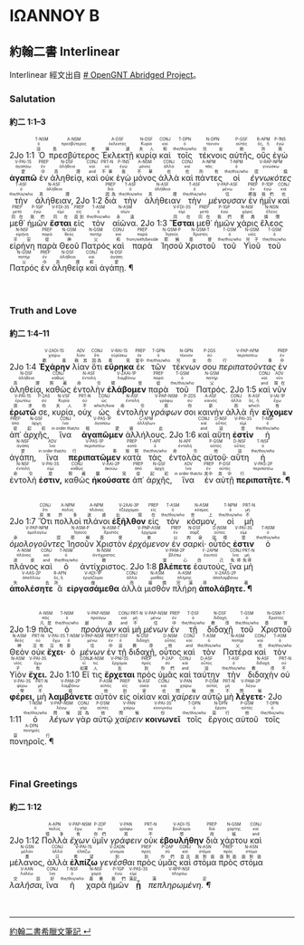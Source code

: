 # ΙΩΑΝΝΟΥ Β

## 約翰二書 Interlinear
Interlinear 經文出自 [# OpenGNT Abridged Project](https://github.com/Andley/OGNTa)。


### Salutation 
#### 約二 1:1–3
<rt>2Jo 1:1</rt> <RUBY><ruby><ruby>Ὁ<rt>這</rt></ruby><rt>ὁ</rt></ruby><rt>T-NSM</rt></RUBY> <RUBY><ruby><ruby>πρεσβύτερος<rt>長老</rt></ruby><rt>πρεσβύτερος</rt></ruby><rt>A-NSM</rt></RUBY> <RUBY><ruby><ruby>Ἐκλεκτῇ<rt>揀選</rt></ruby><rt>ἐκλεκτός</rt></ruby><rt>A-DSF</rt></RUBY> <RUBY><ruby><ruby>κυρίᾳ<rt>夫人</rt></ruby><rt>Κυρία</rt></ruby><rt>N-DSF</rt></RUBY> <RUBY><ruby><ruby>καὶ<rt>和</rt></ruby><rt>καί</rt></ruby><rt>CONJ</rt></RUBY> <RUBY><ruby><ruby>τοῖς<rt>the/this/who</rt></ruby><rt>ὁ</rt></ruby><rt>T-DPN</rt></RUBY> <RUBY><ruby><ruby>τέκνοις<rt>兒女</rt></ruby><rt>τέκνον</rt></ruby><rt>N-DPN</rt></RUBY> <RUBY><ruby><ruby>αὐτῆς,<rt>她</rt></ruby><rt>αὐτός</rt></ruby><rt>P-GSF</rt></RUBY> <RUBY><ruby><ruby>οὓς<rt>所</rt></ruby><rt>ὅς, ἥ</rt></ruby><rt>R-APM</rt></RUBY> <RUBY><ruby><ruby>ἐγὼ<rt>我</rt></ruby><rt>ἐγώ</rt></ruby><rt>P-1NS</rt></RUBY> <RUBY><ruby><ruby><strong>ἀγαπῶ</strong><rt>愛</rt></ruby><rt>ἀγαπάω</rt></ruby><rt>V-PAI-1S</rt></RUBY> <RUBY><ruby><ruby>ἐν<rt>中</rt></ruby><rt>ἐν</rt></ruby><rt>PREP</rt></RUBY> <RUBY><ruby><ruby>ἀληθείᾳ,<rt>真理</rt></ruby><rt>ἀλήθεια</rt></ruby><rt>N-DSF</rt></RUBY> <RUBY><ruby><ruby>καὶ<rt>and</rt></ruby><rt>καί</rt></ruby><rt>CONJ</rt></RUBY> <RUBY><ruby><ruby>οὐκ<rt>不單</rt></ruby><rt>οὐ</rt></ruby><rt>PRT-N</rt></RUBY> <RUBY><ruby><ruby>ἐγὼ<rt>我</rt></ruby><rt>ἐγώ</rt></ruby><rt>P-1NS</rt></RUBY> <RUBY><ruby><ruby>μόνος<rt>不單</rt></ruby><rt>μόνος</rt></ruby><rt>A-NSM</rt></RUBY> <RUBY><ruby><ruby>ἀλλὰ<rt>也</rt></ruby><rt>ἀλλά</rt></ruby><rt>CONJ</rt></RUBY> <RUBY><ruby><ruby>καὶ<rt>也</rt></ruby><rt>καί</rt></ruby><rt>CONJ</rt></RUBY> <RUBY><ruby><ruby>πάντες<rt>所有</rt></ruby><rt>πᾶς</rt></ruby><rt>A-NPM</rt></RUBY> <RUBY><ruby><ruby>οἱ<rt>the/this/who</rt></ruby><rt>ὁ</rt></ruby><rt>T-NPM</rt></RUBY> <RUBY><ruby><ruby><em>ἐγνωκότες</em><rt>認識</rt></ruby><rt>γινώσκω</rt></ruby><rt>V-RAP-NPM</rt></RUBY> <RUBY><ruby><ruby>τὴν<rt>the/this/who</rt></ruby><rt>ὁ</rt></ruby><rt>T-ASF</rt></RUBY> <RUBY><ruby><ruby>ἀλήθειαν,<rt>真理</rt></ruby><rt>ἀλήθεια</rt></ruby><rt>N-ASF</rt></RUBY> <rt>2Jo 1:2</rt> <RUBY><ruby><ruby>διὰ<rt>因為</rt></ruby><rt>διά</rt></ruby><rt>PREP</rt></RUBY> <RUBY><ruby><ruby>τὴν<rt>the/this/who</rt></ruby><rt>ὁ</rt></ruby><rt>T-ASF</rt></RUBY> <RUBY><ruby><ruby>ἀλήθειαν<rt>真理</rt></ruby><rt>ἀλήθεια</rt></ruby><rt>N-ASF</rt></RUBY> <RUBY><ruby><ruby>τὴν<rt>the/this/who</rt></ruby><rt>ὁ</rt></ruby><rt>T-ASF</rt></RUBY> <RUBY><ruby><ruby><em>μένουσαν</em><rt>住</rt></ruby><rt>μένω</rt></ruby><rt>V-PAP-ASF</rt></RUBY> <RUBY><ruby><ruby>ἐν<rt>裡面</rt></ruby><rt>ἐν</rt></ruby><rt>PREP</rt></RUBY> <RUBY><ruby><ruby>ἡμῖν<rt>我們</rt></ruby><rt>ἐγώ</rt></ruby><rt>P-1DP</rt></RUBY> <RUBY><ruby><ruby>καὶ<rt>也</rt></ruby><rt>καί</rt></ruby><rt>CONJ</rt></RUBY> <RUBY><ruby><ruby>μεθ᾽<rt>同在</rt></ruby><rt>μετά</rt></ruby><rt>PREP</rt></RUBY> <RUBY><ruby><ruby>ἡμῶν<rt>我們</rt></ruby><rt>ἐγώ</rt></ruby><rt>P-1GP</rt></RUBY> <RUBY><ruby><ruby><strong>ἔσται</strong><rt>同在</rt></ruby><rt>εἰμί</rt></ruby><rt>V-FDI-3S</rt></RUBY> <RUBY><ruby><ruby>εἰς<rt>直到</rt></ruby><rt>εἰς</rt></ruby><rt>PREP</rt></RUBY> <RUBY><ruby><ruby>τὸν<rt>the/this/who</rt></ruby><rt>ὁ</rt></ruby><rt>T-ASM</rt></RUBY> <RUBY><ruby><ruby>αἰῶνα.<rt>永遠</rt></ruby><rt>αἰών</rt></ruby><rt>N-ASM</rt></RUBY> <rt>2Jo 1:3</rt> <RUBY><ruby><ruby><strong>Ἔσται</strong><rt>同在</rt></ruby><rt>εἰμί</rt></ruby><rt>V-FDI-3S</rt></RUBY> <RUBY><ruby><ruby>μεθ᾽<rt>同在</rt></ruby><rt>μετά</rt></ruby><rt>PREP</rt></RUBY> <RUBY><ruby><ruby>ἡμῶν<rt>我們</rt></ruby><rt>ἐγώ</rt></ruby><rt>P-1GP</rt></RUBY> <RUBY><ruby><ruby>χάρις<rt>恩典</rt></ruby><rt>χάρις</rt></ruby><rt>N-NSF</rt></RUBY> <RUBY><ruby><ruby>ἔλεος<rt>憐憫</rt></ruby><rt>ἔλεος</rt></ruby><rt>N-NSN</rt></RUBY> <RUBY><ruby><ruby>εἰρήνη<rt>平安</rt></ruby><rt>εἰρήνη</rt></ruby><rt>N-NSF</rt></RUBY> <RUBY><ruby><ruby>παρὰ<rt>從</rt></ruby><rt>παρά</rt></ruby><rt>PREP</rt></RUBY> <RUBY><ruby><ruby>Θεοῦ<rt>神</rt></ruby><rt>θεός</rt></ruby><rt>N-GSM</rt></RUBY> <RUBY><ruby><ruby>Πατρός<rt>父</rt></ruby><rt>πατήρ</rt></ruby><rt>N-GSM</rt></RUBY> <RUBY><ruby><ruby>καὶ<rt>和</rt></ruby><rt>καί</rt></ruby><rt>CONJ</rt></RUBY> <RUBY><ruby><ruby>παρὰ<rt>from/with/beside</rt></ruby><rt>παρά</rt></ruby><rt>PREP</rt></RUBY> <RUBY><ruby><ruby>Ἰησοῦ<rt>耶穌</rt></ruby><rt>Ἰησοῦς</rt></ruby><rt>N-GSM-P</rt></RUBY> <RUBY><ruby><ruby>Χριστοῦ<rt>基督</rt></ruby><rt>Χριστός</rt></ruby><rt>N-GSM-T</rt></RUBY> <RUBY><ruby><ruby>τοῦ<rt>the/this/who</rt></ruby><rt>ὁ</rt></ruby><rt>T-GSM</rt></RUBY> <RUBY><ruby><ruby>Υἱοῦ<rt>兒子</rt></ruby><rt>υἱός</rt></ruby><rt>N-GSM</rt></RUBY> <RUBY><ruby><ruby>τοῦ<rt>the/this/who</rt></ruby><rt>ὁ</rt></ruby><rt>T-GSM</rt></RUBY> <RUBY><ruby><ruby>Πατρός<rt>父</rt></ruby><rt>πατήρ</rt></ruby><rt>N-GSM</rt></RUBY> <RUBY><ruby><ruby>ἐν<rt>中</rt></ruby><rt>ἐν</rt></ruby><rt>PREP</rt></RUBY> <RUBY><ruby><ruby>ἀληθείᾳ<rt>真理</rt></ruby><rt>ἀλήθεια</rt></ruby><rt>N-DSF</rt></RUBY> <RUBY><ruby><ruby>καὶ<rt>和</rt></ruby><rt>καί</rt></ruby><rt>CONJ</rt></RUBY> <RUBY><ruby><ruby>ἀγάπῃ. ¶<rt>愛</rt></ruby><rt>ἀγάπη</rt></ruby><rt>N-DSF</rt></RUBY></br></br></br> 



### Truth and Love 
#### 約二 1:4–11
<rt>2Jo 1:4</rt> <RUBY><ruby><ruby><strong>Ἐχάρην</strong><rt>歡喜</rt></ruby><rt>χαίρω</rt></ruby><rt>V-2AOI-1S</rt></RUBY> <RUBY><ruby><ruby>λίαν<rt>極其</rt></ruby><rt>λίαν</rt></ruby><rt>ADV</rt></RUBY> <RUBY><ruby><ruby>ὅτι<rt>因為</rt></ruby><rt>ὅτι</rt></ruby><rt>CONJ</rt></RUBY> <RUBY><ruby><ruby><strong>εὕρηκα</strong><rt>看見</rt></ruby><rt>εὑρίσκω</rt></ruby><rt>V-RAI-1S</rt></RUBY> <RUBY><ruby><ruby>ἐκ<rt>當中</rt></ruby><rt>ἐκ</rt></ruby><rt>PREP</rt></RUBY> <RUBY><ruby><ruby>τῶν<rt>the/this/who</rt></ruby><rt>ὁ</rt></ruby><rt>T-GPN</rt></RUBY> <RUBY><ruby><ruby>τέκνων<rt>兒女</rt></ruby><rt>τέκνον</rt></ruby><rt>N-GPN</rt></RUBY> <RUBY><ruby><ruby>σου<rt>你</rt></ruby><rt>σύ</rt></ruby><rt>P-2GS</rt></RUBY> <RUBY><ruby><ruby><em>περιπατοῦντας</em><rt>行事</rt></ruby><rt>περιπατέω</rt></ruby><rt>V-PAP-APM</rt></RUBY> <RUBY><ruby><ruby>ἐν<rt>中</rt></ruby><rt>ἐν</rt></ruby><rt>PREP</rt></RUBY> <RUBY><ruby><ruby>ἀληθείᾳ,<rt>真理</rt></ruby><rt>ἀλήθεια</rt></ruby><rt>N-DSF</rt></RUBY> <RUBY><ruby><ruby>καθὼς<rt>照著</rt></ruby><rt>καθώς</rt></ruby><rt>CONJ</rt></RUBY> <RUBY><ruby><ruby>ἐντολὴν<rt>命令</rt></ruby><rt>ἐντολή</rt></ruby><rt>N-ASF</rt></RUBY> <RUBY><ruby><ruby><strong>ἐλάβομεν</strong><rt>領受</rt></ruby><rt>λαμβάνω</rt></ruby><rt>V-2AAI-1P</rt></RUBY> <RUBY><ruby><ruby>παρὰ<rt>從</rt></ruby><rt>παρά</rt></ruby><rt>PREP</rt></RUBY> <RUBY><ruby><ruby>τοῦ<rt>the/this/who</rt></ruby><rt>ὁ</rt></ruby><rt>T-GSM</rt></RUBY> <RUBY><ruby><ruby>Πατρός.<rt>父</rt></ruby><rt>πατήρ</rt></ruby><rt>N-GSM</rt></RUBY> <rt>2Jo 1:5</rt> <RUBY><ruby><ruby>καὶ<rt>and</rt></ruby><rt>καί</rt></ruby><rt>CONJ</rt></RUBY> <RUBY><ruby><ruby>νῦν<rt>現在</rt></ruby><rt>νῦν</rt></ruby><rt>ADV</rt></RUBY> <RUBY><ruby><ruby><strong>ἐρωτῶ</strong><rt>請求</rt></ruby><rt>ἐρωτάω</rt></ruby><rt>V-PAI-1S</rt></RUBY> <RUBY><ruby><ruby>σε,<rt>你</rt></ruby><rt>σύ</rt></ruby><rt>P-2AS</rt></RUBY> <RUBY><ruby><ruby>κυρία,<rt>夫人</rt></ruby><rt>Κυρία</rt></ruby><rt>N-VSF</rt></RUBY> <RUBY><ruby><ruby>οὐχ<rt>不</rt></ruby><rt>οὐ</rt></ruby><rt>PRT-N</rt></RUBY> <RUBY><ruby><ruby>ὡς<rt>which/how</rt></ruby><rt>ὡς</rt></ruby><rt>CONJ</rt></RUBY> <RUBY><ruby><ruby>ἐντολὴν<rt>命令</rt></ruby><rt>ἐντολή</rt></ruby><rt>N-ASF</rt></RUBY> <RUBY><ruby><ruby><em>γράφων</em><rt>寫</rt></ruby><rt>γράφω</rt></ruby><rt>V-PAP-NSM</rt></RUBY> <RUBY><ruby><ruby>σοι<rt>你</rt></ruby><rt>σύ</rt></ruby><rt>P-2DS</rt></RUBY> <RUBY><ruby><ruby>καινὴν<rt>新</rt></ruby><rt>καινός</rt></ruby><rt>A-ASF</rt></RUBY> <RUBY><ruby><ruby>ἀλλὰ<rt>而</rt></ruby><rt>ἀλλά</rt></ruby><rt>CONJ</rt></RUBY> <RUBY><ruby><ruby>ἣν<rt>which</rt></ruby><rt>ὅς, ἥ</rt></ruby><rt>R-ASF</rt></RUBY> <RUBY><ruby><ruby><strong>εἴχομεν</strong><rt>有</rt></ruby><rt>ἔχω</rt></ruby><rt>V-IAI-1P</rt></RUBY> <RUBY><ruby><ruby>ἀπ᾽<rt>從</rt></ruby><rt>ἀπό</rt></ruby><rt>PREP</rt></RUBY> <RUBY><ruby><ruby>ἀρχῆς,<rt>起初</rt></ruby><rt>ἀρχή</rt></ruby><rt>N-GSF</rt></RUBY> <RUBY><ruby><ruby>ἵνα<rt>in order that/to</rt></ruby><rt>ἵνα</rt></ruby><rt>CONJ</rt></RUBY> <RUBY><ruby><ruby><strong>ἀγαπῶμεν</strong><rt>相愛</rt></ruby><rt>ἀγαπάω</rt></ruby><rt>V-PAS-1P</rt></RUBY> <RUBY><ruby><ruby>ἀλλήλους.<rt>彼此</rt></ruby><rt>ἀλλήλων</rt></ruby><rt>C-APM</rt></RUBY> <rt>2Jo 1:6</rt> <RUBY><ruby><ruby>καὶ<rt>and</rt></ruby><rt>καί</rt></ruby><rt>CONJ</rt></RUBY> <RUBY><ruby><ruby>αὕτη<rt>這</rt></ruby><rt>οὗτος</rt></ruby><rt>D-NSF</rt></RUBY> <RUBY><ruby><ruby><strong>ἐστὶν</strong><rt>是</rt></ruby><rt>εἰμί</rt></ruby><rt>V-PAI-3S</rt></RUBY> <RUBY><ruby><ruby>ἡ<rt>the/this/who</rt></ruby><rt>ὁ</rt></ruby><rt>T-NSF</rt></RUBY> <RUBY><ruby><ruby>ἀγάπη,<rt>愛</rt></ruby><rt>ἀγάπη</rt></ruby><rt>N-NSF</rt></RUBY> <RUBY><ruby><ruby>ἵνα<rt>in order that/to</rt></ruby><rt>ἵνα</rt></ruby><rt>ADV</rt></RUBY> <RUBY><ruby><ruby><strong>περιπατῶμεν</strong><rt>行事</rt></ruby><rt>περιπατέω</rt></ruby><rt>V-PAS-1P</rt></RUBY> <RUBY><ruby><ruby>κατὰ<rt>按照</rt></ruby><rt>κατά</rt></ruby><rt>PREP</rt></RUBY> <RUBY><ruby><ruby>τὰς<rt>the/this/who</rt></ruby><rt>ὁ</rt></ruby><rt>T-APF</rt></RUBY> <RUBY><ruby><ruby>ἐντολὰς<rt>命令</rt></ruby><rt>ἐντολή</rt></ruby><rt>N-APF</rt></RUBY> <RUBY><ruby><ruby>αὐτοῦ·<rt>他</rt></ruby><rt>αὐτός</rt></ruby><rt>P-GSM</rt></RUBY> <RUBY><ruby><ruby>αὕτη<rt>這</rt></ruby><rt>οὗτος</rt></ruby><rt>D-NSF</rt></RUBY> <RUBY><ruby><ruby>ἡ<rt>the/this/who</rt></ruby><rt>ὁ</rt></ruby><rt>T-NSF</rt></RUBY> <RUBY><ruby><ruby>ἐντολή<rt>命令</rt></ruby><rt>ἐντολή</rt></ruby><rt>N-NSF</rt></RUBY> <RUBY><ruby><ruby><strong>ἐστιν,</strong><rt>是</rt></ruby><rt>εἰμί</rt></ruby><rt>V-PAI-3S</rt></RUBY> <RUBY><ruby><ruby>καθὼς<rt>照著</rt></ruby><rt>καθώς</rt></ruby><rt>CONJ</rt></RUBY> <RUBY><ruby><ruby><strong>ἠκούσατε</strong><rt>聽見</rt></ruby><rt>ἀκούω</rt></ruby><rt>V-AAI-2P</rt></RUBY> <RUBY><ruby><ruby>ἀπ᾽<rt>從</rt></ruby><rt>ἀπό</rt></ruby><rt>PREP</rt></RUBY> <RUBY><ruby><ruby>ἀρχῆς,<rt>起初</rt></ruby><rt>ἀρχή</rt></ruby><rt>N-GSF</rt></RUBY> <RUBY><ruby><ruby>ἵνα<rt>in order that/to</rt></ruby><rt>ἵνα</rt></ruby><rt>ADV</rt></RUBY> <RUBY><ruby><ruby>ἐν<rt>其中</rt></ruby><rt>ἐν</rt></ruby><rt>PREP</rt></RUBY> <RUBY><ruby><ruby>αὐτῇ<rt>其中</rt></ruby><rt>αὐτός</rt></ruby><rt>P-DSF</rt></RUBY> <RUBY><ruby><ruby><strong>περιπατῆτε. ¶</strong><rt>行事</rt></ruby><rt>περιπατέω</rt></ruby><rt>V-PAS-2P</rt></RUBY></br></br></br> <rt>2Jo 1:7</rt> <RUBY><ruby><ruby>Ὅτι<rt>原來</rt></ruby><rt>ὅτι</rt></ruby><rt>CONJ</rt></RUBY> <RUBY><ruby><ruby>πολλοὶ<rt>許多</rt></ruby><rt>πολύς</rt></ruby><rt>A-NPM</rt></RUBY> <RUBY><ruby><ruby>πλάνοι<rt>迷惑</rt></ruby><rt>πλάνος</rt></ruby><rt>A-NPM</rt></RUBY> <RUBY><ruby><ruby><strong>ἐξῆλθον</strong><rt>出現</rt></ruby><rt>ἐξέρχομαι</rt></ruby><rt>V-2AAI-3P</rt></RUBY> <RUBY><ruby><ruby>εἰς<rt>在</rt></ruby><rt>εἰς</rt></ruby><rt>PREP</rt></RUBY> <RUBY><ruby><ruby>τὸν<rt>the/this/who</rt></ruby><rt>ὁ</rt></ruby><rt>T-ASM</rt></RUBY> <RUBY><ruby><ruby>κόσμον,<rt>世上</rt></ruby><rt>κόσμος</rt></ruby><rt>N-ASM</rt></RUBY> <RUBY><ruby><ruby>οἱ<rt>the/this/who</rt></ruby><rt>ὁ</rt></ruby><rt>T-NPM</rt></RUBY> <RUBY><ruby><ruby>μὴ<rt>不</rt></ruby><rt>μή</rt></ruby><rt>PRT-N</rt></RUBY> <RUBY><ruby><ruby><em>ὁμολογοῦντες</em><rt>承認</rt></ruby><rt>ὁμολογέω</rt></ruby><rt>V-PAP-NPM</rt></RUBY> <RUBY><ruby><ruby>Ἰησοῦν<rt>耶穌</rt></ruby><rt>Ἰησοῦς</rt></ruby><rt>N-ASM-P</rt></RUBY> <RUBY><ruby><ruby>Χριστὸν<rt>基督</rt></ruby><rt>Χριστός</rt></ruby><rt>N-ASM-T</rt></RUBY> <RUBY><ruby><ruby><em>ἐρχόμενον</em><rt>來</rt></ruby><rt>ἔρχομαι</rt></ruby><rt>V-PNP-ASM</rt></RUBY> <RUBY><ruby><ruby>ἐν<rt>以</rt></ruby><rt>ἐν</rt></ruby><rt>PREP</rt></RUBY> <RUBY><ruby><ruby>σαρκί·<rt>肉身</rt></ruby><rt>σάρξ</rt></ruby><rt>N-DSF</rt></RUBY> <RUBY><ruby><ruby>οὗτός<rt>這樣</rt></ruby><rt>οὗτος</rt></ruby><rt>D-NSM</rt></RUBY> <RUBY><ruby><ruby><strong>ἐστιν</strong><rt>是</rt></ruby><rt>εἰμί</rt></ruby><rt>V-PAI-3S</rt></RUBY> <RUBY><ruby><ruby>ὁ<rt>the/this/who</rt></ruby><rt>ὁ</rt></ruby><rt>T-NSM</rt></RUBY> <RUBY><ruby><ruby>πλάνος<rt>迷惑</rt></ruby><rt>πλάνος</rt></ruby><rt>A-NSM</rt></RUBY> <RUBY><ruby><ruby>καὶ<rt>and</rt></ruby><rt>καί</rt></ruby><rt>CONJ</rt></RUBY> <RUBY><ruby><ruby>ὁ<rt>the/this/who</rt></ruby><rt>ὁ</rt></ruby><rt>T-NSM</rt></RUBY> <RUBY><ruby><ruby>ἀντίχριστος.<rt>敵</rt></ruby><rt>ἀντίχριστος</rt></ruby><rt>N-NSM</rt></RUBY> <rt>2Jo 1:8</rt> <RUBY><ruby><ruby><strong>βλέπετε</strong><rt>當心</rt></ruby><rt>βλέπω</rt></ruby><rt>V-PAM-2P</rt></RUBY> <RUBY><ruby><ruby>ἑαυτούς,<rt>自己</rt></ruby><rt>ἑαυτοῦ</rt></ruby><rt>F-2APM</rt></RUBY> <RUBY><ruby><ruby>ἵνα<rt>免得</rt></ruby><rt>ἵνα</rt></ruby><rt>CONJ</rt></RUBY> <RUBY><ruby><ruby>μὴ<rt>免得</rt></ruby><rt>μή</rt></ruby><rt>PRT-N</rt></RUBY> <RUBY><ruby><ruby><strong>ἀπολέσητε</strong><rt>失去</rt></ruby><rt>ἀπολλύω</rt></ruby><rt>V-AAS-2P</rt></RUBY> <RUBY><ruby><ruby>ἃ<rt>所</rt></ruby><rt>ὅς, ἥ</rt></ruby><rt>R-APN</rt></RUBY> <RUBY><ruby><ruby><strong>εἰργασάμεθα</strong><rt>做</rt></ruby><rt>ἐργάζομαι</rt></ruby><rt>V-ADI-1P</rt></RUBY> <RUBY><ruby><ruby>ἀλλὰ<rt>而</rt></ruby><rt>ἀλλά</rt></ruby><rt>CONJ</rt></RUBY> <RUBY><ruby><ruby>μισθὸν<rt>報償</rt></ruby><rt>μισθός</rt></ruby><rt>N-ASM</rt></RUBY> <RUBY><ruby><ruby>πλήρη<rt>完滿</rt></ruby><rt>πλήρης</rt></ruby><rt>A-ASM</rt></RUBY> <RUBY><ruby><ruby><strong>ἀπολάβητε. ¶</strong><rt>得著</rt></ruby><rt>ἀπολαμβάνω</rt></ruby><rt>V-2AAS-2P</rt></RUBY></br></br></br> <rt>2Jo 1:9</rt> <RUBY><ruby><ruby>πᾶς<rt>凡是</rt></ruby><rt>πᾶς</rt></ruby><rt>A-NSM</rt></RUBY> <RUBY><ruby><ruby>ὁ<rt>the/this/who</rt></ruby><rt>ὁ</rt></ruby><rt>T-NSM</rt></RUBY> <RUBY><ruby><ruby><em>προάγων</em><rt>越過</rt></ruby><rt>προάγω</rt></ruby><rt>V-PAP-NSM</rt></RUBY> <RUBY><ruby><ruby>καὶ<rt>and</rt></ruby><rt>καί</rt></ruby><rt>CONJ</rt></RUBY> <RUBY><ruby><ruby>μὴ<rt>不</rt></ruby><rt>μή</rt></ruby><rt>PRT-N</rt></RUBY> <RUBY><ruby><ruby><em>μένων</em><rt>住</rt></ruby><rt>μένω</rt></ruby><rt>V-PAP-NSM</rt></RUBY> <RUBY><ruby><ruby>ἐν<rt>中</rt></ruby><rt>ἐν</rt></ruby><rt>PREP</rt></RUBY> <RUBY><ruby><ruby>τῇ<rt>the/this/who</rt></ruby><rt>ὁ</rt></ruby><rt>T-DSF</rt></RUBY> <RUBY><ruby><ruby>διδαχῇ<rt>教導</rt></ruby><rt>διδαχή</rt></ruby><rt>N-DSF</rt></RUBY> <RUBY><ruby><ruby>τοῦ<rt>the/this/who</rt></ruby><rt>ὁ</rt></ruby><rt>T-GSM</rt></RUBY> <RUBY><ruby><ruby>Χριστοῦ<rt>基督</rt></ruby><rt>Χριστός</rt></ruby><rt>N-GSM-T</rt></RUBY> <RUBY><ruby><ruby>Θεὸν<rt>神</rt></ruby><rt>θεός</rt></ruby><rt>N-ASM</rt></RUBY> <RUBY><ruby><ruby>οὐκ<rt>沒有</rt></ruby><rt>οὐ</rt></ruby><rt>PRT-N</rt></RUBY> <RUBY><ruby><ruby><strong>ἔχει·</strong><rt>沒有</rt></ruby><rt>ἔχω</rt></ruby><rt>V-PAI-3S</rt></RUBY> <RUBY><ruby><ruby>ὁ<rt>那</rt></ruby><rt>ὁ</rt></ruby><rt>T-NSM</rt></RUBY> <RUBY><ruby><ruby><em>μένων</em><rt>住</rt></ruby><rt>μένω</rt></ruby><rt>V-PAP-NSM</rt></RUBY> <RUBY><ruby><ruby>ἐν<rt>中</rt></ruby><rt>ἐν</rt></ruby><rt>PREP</rt></RUBY> <RUBY><ruby><ruby>τῇ<rt>這</rt></ruby><rt>ὁ</rt></ruby><rt>T-DSF</rt></RUBY> <RUBY><ruby><ruby>διδαχῇ,<rt>教導</rt></ruby><rt>διδαχή</rt></ruby><rt>N-DSF</rt></RUBY> <RUBY><ruby><ruby>οὗτος<rt>他</rt></ruby><rt>οὗτος</rt></ruby><rt>D-NSM</rt></RUBY> <RUBY><ruby><ruby>καὶ<rt>and</rt></ruby><rt>καί</rt></ruby><rt>CONJ</rt></RUBY> <RUBY><ruby><ruby>τὸν<rt>the/this/who</rt></ruby><rt>ὁ</rt></ruby><rt>T-ASM</rt></RUBY> <RUBY><ruby><ruby>Πατέρα<rt>父</rt></ruby><rt>πατήρ</rt></ruby><rt>N-ASM</rt></RUBY> <RUBY><ruby><ruby>καὶ<rt>也</rt></ruby><rt>καί</rt></ruby><rt>CONJ</rt></RUBY> <RUBY><ruby><ruby>τὸν<rt>the/this/who</rt></ruby><rt>ὁ</rt></ruby><rt>T-ASM</rt></RUBY> <RUBY><ruby><ruby>Υἱὸν<rt>子</rt></ruby><rt>υἱός</rt></ruby><rt>N-ASM</rt></RUBY> <RUBY><ruby><ruby><strong>ἔχει.</strong><rt>有</rt></ruby><rt>ἔχω</rt></ruby><rt>V-PAI-3S</rt></RUBY> <rt>2Jo 1:10</rt> <RUBY><ruby><ruby>Εἴ<rt>如果</rt></ruby><rt>εἰ</rt></ruby><rt>CONJ</rt></RUBY> <RUBY><ruby><ruby>τις<rt>人</rt></ruby><rt>τις</rt></ruby><rt>X-NSM</rt></RUBY> <RUBY><ruby><ruby><strong>ἔρχεται</strong><rt>去</rt></ruby><rt>ἔρχομαι</rt></ruby><rt>V-PNI-3S</rt></RUBY> <RUBY><ruby><ruby>πρὸς<rt>到</rt></ruby><rt>πρός</rt></ruby><rt>PREP</rt></RUBY> <RUBY><ruby><ruby>ὑμᾶς<rt>你們</rt></ruby><rt>σύ</rt></ruby><rt>P-2AP</rt></RUBY> <RUBY><ruby><ruby>καὶ<rt>and</rt></ruby><rt>καί</rt></ruby><rt>CONJ</rt></RUBY> <RUBY><ruby><ruby>ταύτην<rt>這</rt></ruby><rt>οὗτος</rt></ruby><rt>D-ASF</rt></RUBY> <RUBY><ruby><ruby>τὴν<rt>the/this/who</rt></ruby><rt>ὁ</rt></ruby><rt>T-ASF</rt></RUBY> <RUBY><ruby><ruby>διδαχὴν<rt>教導</rt></ruby><rt>διδαχή</rt></ruby><rt>N-ASF</rt></RUBY> <RUBY><ruby><ruby>οὐ<rt>不</rt></ruby><rt>οὐ</rt></ruby><rt>PRT-N</rt></RUBY> <RUBY><ruby><ruby><strong>φέρει,</strong><rt>帶</rt></ruby><rt>φέρω</rt></ruby><rt>V-PAI-3S</rt></RUBY> <RUBY><ruby><ruby>μὴ<rt>不</rt></ruby><rt>μή</rt></ruby><rt>PRT-N</rt></RUBY> <RUBY><ruby><ruby><strong>λαμβάνετε</strong><rt>接</rt></ruby><rt>λαμβάνω</rt></ruby><rt>V-PAM-2P</rt></RUBY> <RUBY><ruby><ruby>αὐτὸν<rt>他</rt></ruby><rt>αὐτός</rt></ruby><rt>P-ASM</rt></RUBY> <RUBY><ruby><ruby>εἰς<rt>到</rt></ruby><rt>εἰς</rt></ruby><rt>PREP</rt></RUBY> <RUBY><ruby><ruby>οἰκίαν<rt>家</rt></ruby><rt>οἰκία</rt></ruby><rt>N-ASF</rt></RUBY> <RUBY><ruby><ruby>καὶ<rt>也</rt></ruby><rt>καί</rt></ruby><rt>CONJ</rt></RUBY> <RUBY><ruby><ruby><em>χαίρειν</em><rt>問候</rt></ruby><rt>χαίρω</rt></ruby><rt>V-PAN</rt></RUBY> <RUBY><ruby><ruby>αὐτῷ<rt>他</rt></ruby><rt>αὐτός</rt></ruby><rt>P-DSM</rt></RUBY> <RUBY><ruby><ruby>μὴ<rt>不</rt></ruby><rt>μή</rt></ruby><rt>PRT-N</rt></RUBY> <RUBY><ruby><ruby><strong>λέγετε·</strong><rt>問候</rt></ruby><rt>λέγω</rt></ruby><rt>V-PAM-2P</rt></RUBY> <rt>2Jo 1:11</rt> <RUBY><ruby><ruby>ὁ<rt>the/this/who</rt></ruby><rt>ὁ</rt></ruby><rt>T-NSM</rt></RUBY> <RUBY><ruby><ruby><em>λέγων</em><rt>問候</rt></ruby><rt>λέγω</rt></ruby><rt>V-PAP-NSM</rt></RUBY> <RUBY><ruby><ruby>γὰρ<rt>因為</rt></ruby><rt>γάρ</rt></ruby><rt>CONJ</rt></RUBY> <RUBY><ruby><ruby>αὐτῷ<rt>他</rt></ruby><rt>αὐτός</rt></ruby><rt>P-DSM</rt></RUBY> <RUBY><ruby><ruby><em>χαίρειν</em><rt>問候</rt></ruby><rt>χαίρω</rt></ruby><rt>V-PAN</rt></RUBY> <RUBY><ruby><ruby><strong>κοινωνεῖ</strong><rt>份</rt></ruby><rt>κοινωνέω</rt></ruby><rt>V-PAI-3S</rt></RUBY> <RUBY><ruby><ruby>τοῖς<rt>the/this/who</rt></ruby><rt>ὁ</rt></ruby><rt>T-DPN</rt></RUBY> <RUBY><ruby><ruby>ἔργοις<rt>惡行</rt></ruby><rt>ἔργον</rt></ruby><rt>N-DPN</rt></RUBY> <RUBY><ruby><ruby>αὐτοῦ<rt>他</rt></ruby><rt>αὐτός</rt></ruby><rt>P-GSM</rt></RUBY> <RUBY><ruby><ruby>τοῖς<rt>the/this/who</rt></ruby><rt>ὁ</rt></ruby><rt>T-DPN</rt></RUBY> <RUBY><ruby><ruby>πονηροῖς. ¶<rt>惡行</rt></ruby><rt>πονηρός</rt></ruby><rt>A-DPN</rt></RUBY></br></br></br> 

### Final Greetings 
#### 約二 1:12
<rt>2Jo 1:12</rt> <RUBY><ruby><ruby>Πολλὰ<rt>很多</rt></ruby><rt>πολύς</rt></ruby><rt>A-APN</rt></RUBY> <RUBY><ruby><ruby><em>ἔχων</em><rt>有</rt></ruby><rt>ἔχω</rt></ruby><rt>V-PAP-NSM</rt></RUBY> <RUBY><ruby><ruby>ὑμῖν<rt>你們</rt></ruby><rt>σύ</rt></ruby><rt>P-2DP</rt></RUBY> <RUBY><ruby><ruby><em>γράφειν</em><rt>寫</rt></ruby><rt>γράφω</rt></ruby><rt>V-PAN</rt></RUBY> <RUBY><ruby><ruby>οὐκ<rt>不</rt></ruby><rt>οὐ</rt></ruby><rt>PRT-N</rt></RUBY> <RUBY><ruby><ruby><strong>ἐβουλήθην</strong><rt>想</rt></ruby><rt>βούλομαι</rt></ruby><rt>V-AOI-1S</rt></RUBY> <RUBY><ruby><ruby>διὰ<rt>用</rt></ruby><rt>διά</rt></ruby><rt>PREP</rt></RUBY> <RUBY><ruby><ruby>χάρτου<rt>紙</rt></ruby><rt>χάρτης</rt></ruby><rt>N-GSM</rt></RUBY> <RUBY><ruby><ruby>καὶ<rt>and</rt></ruby><rt>καί</rt></ruby><rt>CONJ</rt></RUBY> <RUBY><ruby><ruby>μέλανος,<rt>墨</rt></ruby><rt>μέλαν</rt></ruby><rt>N-GSN</rt></RUBY> <RUBY><ruby><ruby>ἀλλὰ<rt>只</rt></ruby><rt>ἀλλά</rt></ruby><rt>CONJ</rt></RUBY> <RUBY><ruby><ruby><strong>ἐλπίζω</strong><rt>希望</rt></ruby><rt>ἐλπίζω</rt></ruby><rt>V-PAI-1S</rt></RUBY> <RUBY><ruby><ruby><em>γενέσθαι</em><rt>到</rt></ruby><rt>γίνομαι</rt></ruby><rt>V-2ADN</rt></RUBY> <RUBY><ruby><ruby>πρὸς<rt>到</rt></ruby><rt>πρός</rt></ruby><rt>PREP</rt></RUBY> <RUBY><ruby><ruby>ὑμᾶς<rt>你們</rt></ruby><rt>σύ</rt></ruby><rt>P-2AP</rt></RUBY> <RUBY><ruby><ruby>καὶ<rt>並且</rt></ruby><rt>καί</rt></ruby><rt>CONJ</rt></RUBY> <RUBY><ruby><ruby>στόμα<rt>面對面</rt></ruby><rt>στόμα</rt></ruby><rt>N-ASN</rt></RUBY> <RUBY><ruby><ruby>πρὸς<rt>面對面</rt></ruby><rt>πρός</rt></ruby><rt>PREP</rt></RUBY> <RUBY><ruby><ruby>στόμα<rt>面對面</rt></ruby><rt>στόμα</rt></ruby><rt>N-ASN</rt></RUBY> <RUBY><ruby><ruby><em>λαλῆσαι,</em><rt>交談</rt></ruby><rt>λαλέω</rt></ruby><rt>V-AAN</rt></RUBY> <RUBY><ruby><ruby>ἵνα<rt>好</rt></ruby><rt>ἵνα</rt></ruby><rt>CONJ</rt></RUBY> <RUBY><ruby><ruby>ἡ<rt>the/this/who</rt></ruby><rt>ὁ</rt></ruby><rt>T-NSF</rt></RUBY> <RUBY><ruby><ruby>χαρὰ<rt>喜樂</rt></ruby><rt>χαρά</rt></ruby><rt>N-NSF</rt></RUBY> <RUBY><ruby><ruby>ἡμῶν<rt>我們</rt></ruby><rt>ἐγώ</rt></ruby><rt>P-1GP</rt></RUBY> <RUBY><ruby><ruby><strong>ᾖ</strong><rt>滿足</rt></ruby><rt>εἰμί</rt></ruby><rt>V-PAS-3S</rt></RUBY> <RUBY><ruby><ruby><em>πεπληρωμένη. ¶</em><rt>滿足</rt></ruby><rt>πληρόω</rt></ruby><rt>V-RPP-NSF</rt></RUBY></br></br></br> 



---

[約翰二書希臘文筆記 ↵](2John-Notes.md)

